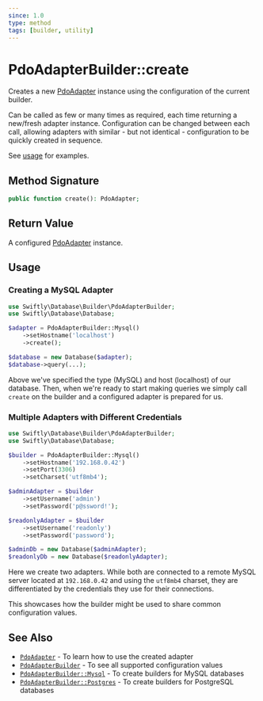 ```yaml
---
since: 1.0
type: method
tags: [builder, utility]
---
```

# PdoAdapterBuilder::create

Creates a new [PdoAdapter](../../backend/PdoAdapter) instance using the
configuration of the current builder.

Can be called as few or many times as required, each time returning a new/fresh
adapter instance. Configuration can be changed between each call,
allowing adapters with similar - but not identical - configuration to be quickly
created in sequence.

See [usage](#usage) for examples.

## Method Signature

```php
public function create(): PdoAdapter;
```

## Return Value

A configured [PdoAdapter](../../backend/PdoAdapter) instance.

## Usage
### Creating a MySQL Adapter

```php
use Swiftly\Database\Builder\PdoAdapterBuilder;
use Swiftly\Database\Database;

$adapter = PdoAdapterBuilder::Mysql()
    ->setHostname('localhost')
    ->create();

$database = new Database($adapter);
$database->query(...);
```

Above we've specified the type (MySQL) and host (localhost) of our database.
Then, when we're ready to start making queries we simply call `create` on the
builder and a configured adapter is prepared for us.

### Multiple Adapters with Different Credentials

```php
use Swiftly\Database\Builder\PdoAdapterBuilder;
use Swiftly\Database\Database;

$builder = PdoAdapterBuilder::Mysql()
    ->setHostname('192.168.0.42')
    ->setPort(3306)
    ->setCharset('utf8mb4');

$adminAdapter = $builder
    ->setUsername('admin')
    ->setPassword('p@ssword!');

$readonlyAdapter = $builder
    ->setUsername('readonly')
    ->setPassword('password');

$adminDb = new Database($adminAdapter);
$readonlyDb = new Database($readonlyAdapter);
```

Here we create two adapters. While both are connected to a remote MySQL server
located at `192.168.0.42` and using the `utf8mb4` charset, they are
differentiated by the credentials they use for their connections.

This showcases how the builder might be used to share common configuration
values.

## See Also

* [`PdoAdapter`](../../backend/PdoAdapter) - To learn how to use the created adapter
* [`PdoAdapterBuilder`](./index.md) - To see all supported configuration values
* [`PdoAdapterBuilder::Mysql`](./Mysql.md) - To create builders for MySQL databases
* [`PdoAdapterBuilder::Postgres`](./Postgres.md) - To create builders for PostgreSQL databases